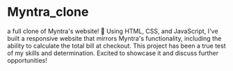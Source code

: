 # Myntra_clone
a full clone of Myntra's website! 🌟 Using HTML, CSS, and JavaScript, I've built a responsive website that mirrors Myntra's functionality, including the ability to calculate the total bill at checkout. This project has been a true test of my skills and determination. Excited to showcase it and discuss further opportunities! 

